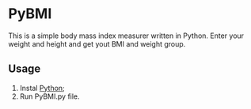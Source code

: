 # PyBMI

This is a simple body mass index measurer written in Python.
Enter your weight and height and get yout BMI and weight group.

## Usage

1. Instal <a href="http://www.python.org/download/">Python</a>;
2. Run PyBMI.py file.